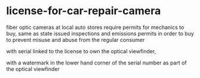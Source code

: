 # license-for-car-repair-camera

fiber optic cameras at local auto stores require permits for mechanics to buy, same as state issued inspections and emissions permits in order to buy
to prevent misuse and abuse from the regular consumer

with serial linked to the license to own the optical viewfinder, 

with a watermark in the lower hand corner of the serial number as part of the optical viewfinder

